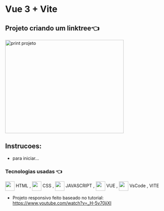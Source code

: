 # Vue 3 + Vite

[//]:<> (../master/assets/img/print.png) 
## Projeto criando um linktree👈 
    

<img alt='print projeto' align="center" height="300" width="380" src="../master/src/assets/print.png">

## Instrucoes: 
  - para iniciar...

### Tecnologias usadas 👈 
<img align="center" height="30" width="30" src="https://cdn.jsdelivr.net/gh/devicons/devicon/icons/html5/html5-original.svg"> HTML , 
<img align="center" height="30" width="30" src="https://cdn.jsdelivr.net/gh/devicons/devicon/icons/css3/css3-original.svg"> CSS , 
<img align="center" height="30" width="30" src="https://cdn.jsdelivr.net/gh/devicons/devicon/icons/javascript/javascript-original.svg"> JAVASCRIPT , 
<img align="center" height="30" width="30" src="https://cdn.jsdelivr.net/gh/devicons/devicon/icons/vuejs/vuejs-original.svg"> VUE , 
<img align="center" height="30" width="30" src="https://cdn.jsdelivr.net/gh/devicons/devicon/icons/vscode/vscode-original.svg"> VsCode ,
 VITE
- Projeto responsivo feito baseado no tutorial: https://www.youtube.com/watch?v=_H-5v70jiXI 
